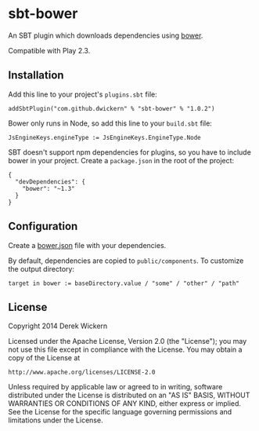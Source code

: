 # sbt-bower

An SBT plugin which downloads dependencies using [bower].

Compatible with Play 2.3.

## Installation

Add this line to your project's `plugins.sbt` file:

    addSbtPlugin("com.github.dwickern" % "sbt-bower" % "1.0.2")

Bower only runs in Node, so add this line to your `build.sbt` file:

    JsEngineKeys.engineType := JsEngineKeys.EngineType.Node

SBT doesn't support npm dependencies for plugins, so you have to include bower in your project. Create a `package.json` in the root of the project:

    {
      "devDependencies": {
        "bower": "~1.3"
      }
    }

## Configuration

Create a [bower.json] file with your dependencies.

By default, dependencies are copied to `public/components`. To customize the output directory:

    target in bower := baseDirectory.value / "some" / "other" / "path"

[bower]: http://bower.io/
[bower.json]: http://bower.io/docs/creating-packages/


## License

Copyright 2014 Derek Wickern

Licensed under the Apache License, Version 2.0 (the "License");
you may not use this file except in compliance with the License.
You may obtain a copy of the License at

    http://www.apache.org/licenses/LICENSE-2.0

Unless required by applicable law or agreed to in writing, software
distributed under the License is distributed on an "AS IS" BASIS,
WITHOUT WARRANTIES OR CONDITIONS OF ANY KIND, either express or implied.
See the License for the specific language governing permissions and
limitations under the License.
